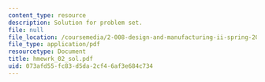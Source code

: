 ```yaml
---
content_type: resource
description: Solution for problem set.
file: null
file_location: /coursemedia/2-008-design-and-manufacturing-ii-spring-2004/073afd55fc83d5da2cf46af3e684c734_hmewrk_02_sol.pdf
file_type: application/pdf
resourcetype: Document
title: hmewrk_02_sol.pdf
uid: 073afd55-fc83-d5da-2cf4-6af3e684c734
---
```

